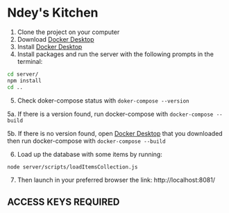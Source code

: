 # Ndey's Kitchen

1. Clone the project on your computer
2. Download [Docker Desktop](https://www.docker.com/products/docker-desktop/)
3. Install [Docker Desktop](https://www.docker.com/products/docker-desktop/)
4. Install packages and run the server with the following prompts in the terminal:
   
```bash
cd server/
npm install
cd ..
```

5. Check doker-compose status with ```doker-compose --version```

5a. If there is a version found, run docker-compose with ```docker-compose --build```

5b. If there is no version found, open [Docker Desktop](https://www.docker.com/products/docker-desktop/) that you downloaded then run docker-compose with ```docker-compose --build```


6. Load up the database with some items by running:

```bash
node server/scripts/loadItemsCollection.js
```
7. Then launch in your preferred browser the link: http://localhost:8081/

## ACCESS KEYS REQUIRED


